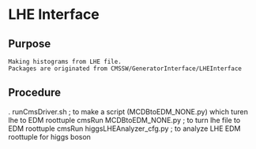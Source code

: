 # LHE Interface 



## Purpose
```
Making histograms from LHE file.
Packages are originated from CMSSW/GeneratorInterface/LHEInterface
```

## Procedure
. runCmsDriver.sh ; to make a script (MCDBtoEDM\_NONE.py) which turen lhe to EDM roottuple
cmsRun MCDBtoEDM\_NONE.py ; to turn lhe file to EDM roottuple
cmsRun higgsLHEAnalyzer\_cfg.py ; to analyze LHE EDM roottuple for higgs boson


